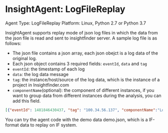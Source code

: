 # InsightAgent: LogFileReplay
Agent Type: LogFileReplay
Platform: Linux, Python 2.7 or Python 3.7

InsightAgent supports replay mode of json log files in which the data from the json file is read and sent to insightfinder server. A sample log file is as follows:
- The json file contains a json array, each json obejct is a log data of the original log.
- Each json object contains 3 required fields: `eventId`, `data` and `tag`
- `eventId`: the timestamp of each log
- `data`: the log data message
- `tag`: the instance/host/source of the log data, which is the instance of a project in Insightfinder.com
- `componentName`(optional): the component of different instances, if you want to group data from different instances during the analysis, you can add this field.


```json
[{"eventId": 1481846430437, "tag": "100.34.56.137", "componentName":"Log Worker", "data": "INFO org.apache.hadoop.hdfs.server.namenode.FSNamesystem: Roll Edit Log from 127.0.0.1"}, {"eventId": 1481846430437, "tag": "100.34.56.137", "data": "INFO org.apache.hadoop.hdfs.server.namenode.FSEditLog: Rolling edit logs."}]
```

You can try the agent code with the demo data demo.json, which is a IF-format data to replay on IF system.


